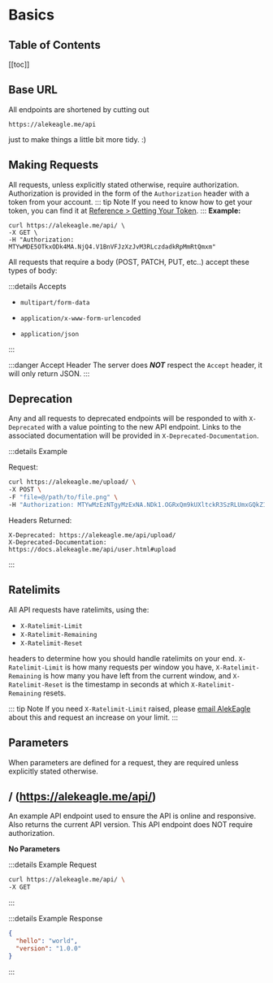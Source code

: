 # Basics

## Table of Contents

[[toc]]

## Base URL

All endpoints are shortened by cutting out

```
https://alekeagle.me/api
```

just to make things a little bit more tidy. :)

## Making Requests

All requests, unless explicitly stated otherwise, require authorization. Authorization is provided in the form of the `Authorization` header with a token from your account.
::: tip Note
If you need to know how to get your token, you can find it at [Reference > Getting Your Token](/reference.html#getting-your-token).
:::
**Example:**

```
curl https://alekeagle.me/api/ \
-X GET \
-H "Authorization: MTYwMDE5OTkxODk4MA.NjQ4.V1BnVFJzXzJvM3RLczdadkRpMmRtQmxm"
```

All requests that require a body (POST, PATCH, PUT, etc..) accept these types of body:

:::details Accepts

- `multipart/form-data`

- `application/x-www-form-urlencoded`

- `application/json`

:::

:::danger Accept Header
The server does **_NOT_** respect the `Accept` header, it will only return JSON.
:::

## Deprecation

Any and all requests to deprecated endpoints will be responded to with `X-Deprecated` with a value pointing to the new API endpoint. Links to the associated documentation will be provided in `X-Deprecated-Documentation`.

:::details Example

Request:

```sh
curl https://alekeagle.me/upload/ \
-X POST \
-F "file=@/path/to/file.png" \
-H "Authorization: MTYwMzEzNTgyMzExNA.NDk1.OGRxQm9kUXltckR3SzRLUmxGQkZ1d0VI"
```

Headers Returned:

```http
X-Deprecated: https://alekeagle.me/api/upload/
X-Deprecated-Documentation: https://docs.alekeagle.me/api/user.html#upload
```

:::

## Ratelimits

All API requests have ratelimits, using the:

- `X-Ratelimit-Limit`
- `X-Ratelimit-Remaining`
- `X-Ratelimit-Reset`

headers to determine how you should handle ratelimits on your end. `X-Ratelimit-Limit` is how many requests per window you have, `X-Ratelimit-Remaining` is how many you have left from the current window, and `X-Ratelimit-Reset` is the timestamp in seconds at which `X-Ratelimit-Remaining` resets.

::: tip Note
If you need `X-Ratelimit-Limit` raised, please [email AlekEagle](mailto:contact@alekeagle.com?subject=Raise%20Ratelimit%20Limit) about this and request an increase on your limit.
:::

## Parameters

When parameters are defined for a request, they are required unless explicitly stated otherwise.

## <Any/> / (https://alekeagle.me/api/)

An example API endpoint used to ensure the API is online and responsive. Also returns the current API version. This API endpoint does NOT require authorization.

**No Parameters**

:::details Example Request

```sh
curl https://alekeagle.me/api/ \
-X GET
```

:::

:::details Example Response

```json
{
  "hello": "world",
  "version": "1.0.0"
}
```

:::
